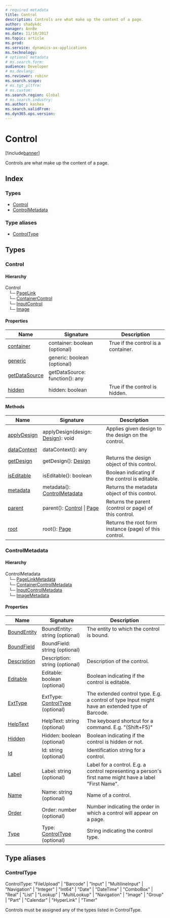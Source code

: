 ```yaml
---
# required metadata
title: Control
description: Controls are what make up the content of a page.
author: shadykdc
manager: AnnBe
ms.date: 11/10/2017
ms.topic: article
ms.prod: 
ms.service: dynamics-ax-applications
ms.technology: 
# optional metadata
# ms.search.form:
audience: Developer
# ms.devlang: 
ms.reviewer: robinr
ms.search.scope: 
# ms.tgt_pltfrm: 
# ms.custom:
ms.search.region: Global
# ms.search.industry: 
ms.author: kashea
ms.search.validFrom:
ms.dyn365.ops.version:
---
```


# Control 

[!include[banner](../../../../includes/banner.md)]

Controls are what make up the content of a page.

## Index

### Types

* [Control](../interfaces/view-model-control-basecontrol-icontrol-icontrol.md)
* [ControlMetadata](../interfaces/view-model-control-basecontrol-icontrol-icontrolmetadata.md)

### Type aliases

* [ControlType](view-model-control-basecontrol-icontrol.md#controltype)

## Types


### Control

#### Hierarchy

Control <br>&nbsp;&nbsp;&nbsp;└─ [PageLink](../interfaces/view-model-control-pagelink-ipagelink-ipagelink.md) <br>&nbsp;&nbsp;&nbsp;└─ [ContainerControl](../interfaces/view-model-control-container-icontainercontrol-icontainercontrol.md) <br>&nbsp;&nbsp;&nbsp;└─ [InputControl](../interfaces/view-model-control-basecontrol-iinputcontrol-iinputcontrol.md) <br>&nbsp;&nbsp;&nbsp;└─ [Image](../interfaces/view-model-control-image-iimage-iimage.md) <br>

#### Properties

| Name | Signature | Description |
| ---- | --------- | ----------- |
| [container](../interfaces/view-model-control-basecontrol-icontrol-icontrol.md#container) |container: boolean (optional)  <br>|True if the control is a container.<br>  |
| [generic](../interfaces/view-model-control-basecontrol-icontrol-icontrol.md#generic) |generic: boolean (optional)  <br>|  |
| [getDataSource](../interfaces/view-model-control-basecontrol-icontrol-icontrol.md#getdatasource) |getDataSource: function(): any <br>|  |
| [hidden](../interfaces/view-model-control-basecontrol-icontrol-icontrol.md#hidden) |hidden: boolean <br>|True if the control is hidden.<br>  |

#### Methods

| Name | Signature | Description |
| ---- | --------- | ----------- |
| [applyDesign](../interfaces/view-model-control-basecontrol-icontrol-icontrol.md#applydesign) |applyDesign(design: [Design](../interfaces/view-model-ipage-idesign.md)): void|Applies given design to the design on the control.<br>  |
| [dataContext](../interfaces/view-model-control-basecontrol-icontrol-icontrol.md#datacontext) |dataContext(): any|  |
| [getDesign](../interfaces/view-model-control-basecontrol-icontrol-icontrol.md#getdesign) |getDesign(): [Design](../interfaces/view-model-ipage-idesign.md)|Returns the design object of this control.<br>  |
| [isEditable](../interfaces/view-model-control-basecontrol-icontrol-icontrol.md#iseditable) |isEditable(): boolean|Boolean indicating if the control is editable.<br>  |
| [metadata](../interfaces/view-model-control-basecontrol-icontrol-icontrol.md#metadata) |metadata(): [ControlMetadata](../interfaces/view-model-control-basecontrol-icontrol-icontrolmetadata.md)|Returns the metadata object of this control.<br>  |
| [parent](../interfaces/view-model-control-basecontrol-icontrol-icontrol.md#parent) |parent(): [Control](../interfaces/view-model-control-basecontrol-icontrol-icontrol.md) &#124; [Page](../interfaces/view-model-ipage-ipage.md)|Returns the parent (control or page) of this control.<br>  |
| [root](../interfaces/view-model-control-basecontrol-icontrol-icontrol.md#root) |root(): [Page](../interfaces/view-model-ipage-ipage.md)|Returns the root form instance (page) of this control.<br>  |


### ControlMetadata

#### Hierarchy

ControlMetadata <br>&nbsp;&nbsp;&nbsp;└─ [PageLinkMetadata](../interfaces/view-model-control-pagelink-ipagelink-ipagelinkmetadata.md) <br>&nbsp;&nbsp;&nbsp;└─ [ContainerControlMetadata](../interfaces/view-model-control-container-icontainercontrol-icontainercontrolmetadata.md) <br>&nbsp;&nbsp;&nbsp;└─ [InputControlMetadata](../interfaces/view-model-control-basecontrol-iinputcontrol-iinputcontrolmetadata.md) <br>&nbsp;&nbsp;&nbsp;└─ [ImageMetadata](../interfaces/view-model-control-image-iimage-iimagemetadata.md) <br>

#### Properties

| Name | Signature | Description |
| ---- | --------- | ----------- |
| [BoundEntity](../interfaces/view-model-control-basecontrol-icontrol-icontrolmetadata.md#boundentity) |BoundEntity: string (optional)  <br>|The entity to which the control is bound.<br>  |
| [BoundField](../interfaces/view-model-control-basecontrol-icontrol-icontrolmetadata.md#boundfield) |BoundField: string (optional)  <br>|  |
| [Description](../interfaces/view-model-control-basecontrol-icontrol-icontrolmetadata.md#description) |Description: string (optional)  <br>|Description of the control.<br>  |
| [Editable](../interfaces/view-model-control-basecontrol-icontrol-icontrolmetadata.md#editable) |Editable: boolean (optional)  <br>|Boolean indicating if the control is editable.<br>  |
| [ExtType](../interfaces/view-model-control-basecontrol-icontrol-icontrolmetadata.md#exttype) |ExtType: [ControlType](view-model-control-basecontrol-icontrol.md#controltype) (optional)  <br>|The extended control type. E.g. a control of type Input might have an extended type of Barcode.<br>  |
| [HelpText](../interfaces/view-model-control-basecontrol-icontrol-icontrolmetadata.md#helptext) |HelpText: string (optional)  <br>|The keyboard shortcut for a command. E.g. "(Shift+F5)"<br>  |
| [Hidden](../interfaces/view-model-control-basecontrol-icontrol-icontrolmetadata.md#hidden) |Hidden: boolean (optional)  <br>|Boolean indicating if the control is hidden or not.<br>  |
| [Id](../interfaces/view-model-control-basecontrol-icontrol-icontrolmetadata.md#id) |Id: string (optional)  <br>|Identification string for a control.<br>  |
| [Label](../interfaces/view-model-control-basecontrol-icontrol-icontrolmetadata.md#label) |Label: string (optional)  <br>|Label for a control. E.g. a control representing a person's first name might have a label "First Name".<br>  |
| [Name](../interfaces/view-model-control-basecontrol-icontrol-icontrolmetadata.md#name) |Name: string (optional)  <br>|Name of a control.<br>  |
| [Order](../interfaces/view-model-control-basecontrol-icontrol-icontrolmetadata.md#order) |Order: number (optional)  <br>|Number indicating the order in which a control will appear on a page.<br>  |
| [Type](../interfaces/view-model-control-basecontrol-icontrol-icontrolmetadata.md#type) |Type: [ControlType](view-model-control-basecontrol-icontrol.md#controltype) (optional)  <br>|String indicating the control type.<br>  |

## Type aliases


### ControlType
ControlType: "FileUpload" &#124; "Barcode" &#124; "Input" &#124; "MultilineInput" &#124; "Navigation" &#124; "Integer" &#124; "Int64" &#124; "Date" &#124; "DateTime" &#124; "ComboBox" &#124; "Real" &#124; "List" &#124; "Lookup" &#124; "MultiLookup" &#124; "Navigation" &#124; "Image" &#124; "Group" &#124; "Part" &#124; "Calendar" &#124; "HyperLink" &#124; "Timer"


Controls must be assigned any of the types listed in ControlType.

